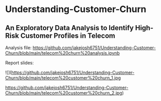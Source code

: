 # Understanding-Customer-Churn
## An Exploratory Data Analysis to Identify High-Risk Customer Profiles in Telecom

Analysis file:
https://github.com/jakejosh6751/Understanding-Customer-Churn/blob/main/telecom%20churn%20analysis.ipynb

Report slides:

![](https://github.com/jakejosh6751/Understanding-Customer-Churn/blob/main/telecom%20customer%20churn_1.jpg

https://github.com/jakejosh6751/Understanding-Customer-Churn/blob/main/telecom%20customer%20churn_2.jpg)
